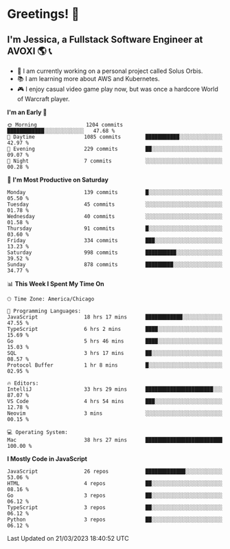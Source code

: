 # Greetings! 🧠

## I'm Jessica, a Fullstack Software Engineer at AVOXI 🌎 📞

- 🌟 I am currently working on a personal project called Solus Orbis.
- 📚 I am learning more about AWS and Kubernetes.
- 🎮 I enjoy casual video game play now, but was once a hardcore World of Warcraft player.

<!--START_SECTION:waka-->
**I'm an Early 🐤** 

```text
🌞 Morning                1204 commits        ████████████░░░░░░░░░░░░░   47.68 % 
🌆 Daytime                1085 commits        ███████████░░░░░░░░░░░░░░   42.97 % 
🌃 Evening                229 commits         ██░░░░░░░░░░░░░░░░░░░░░░░   09.07 % 
🌙 Night                  7 commits           ░░░░░░░░░░░░░░░░░░░░░░░░░   00.28 % 
```
📅 **I'm Most Productive on Saturday** 

```text
Monday                   139 commits         █░░░░░░░░░░░░░░░░░░░░░░░░   05.50 % 
Tuesday                  45 commits          ░░░░░░░░░░░░░░░░░░░░░░░░░   01.78 % 
Wednesday                40 commits          ░░░░░░░░░░░░░░░░░░░░░░░░░   01.58 % 
Thursday                 91 commits          █░░░░░░░░░░░░░░░░░░░░░░░░   03.60 % 
Friday                   334 commits         ███░░░░░░░░░░░░░░░░░░░░░░   13.23 % 
Saturday                 998 commits         ██████████░░░░░░░░░░░░░░░   39.52 % 
Sunday                   878 commits         █████████░░░░░░░░░░░░░░░░   34.77 % 
```


📊 **This Week I Spent My Time On** 

```text
🕑︎ Time Zone: America/Chicago

💬 Programming Languages: 
JavaScript               18 hrs 17 mins      ████████████░░░░░░░░░░░░░   47.55 % 
TypeScript               6 hrs 2 mins        ████░░░░░░░░░░░░░░░░░░░░░   15.69 % 
Go                       5 hrs 46 mins       ████░░░░░░░░░░░░░░░░░░░░░   15.03 % 
SQL                      3 hrs 17 mins       ██░░░░░░░░░░░░░░░░░░░░░░░   08.57 % 
Protocol Buffer          1 hr 8 mins         █░░░░░░░░░░░░░░░░░░░░░░░░   02.95 % 

🔥 Editors: 
IntelliJ                 33 hrs 29 mins      ██████████████████████░░░   87.07 % 
VS Code                  4 hrs 54 mins       ███░░░░░░░░░░░░░░░░░░░░░░   12.78 % 
Neovim                   3 mins              ░░░░░░░░░░░░░░░░░░░░░░░░░   00.15 % 

💻 Operating System: 
Mac                      38 hrs 27 mins      █████████████████████████   100.00 % 
```

**I Mostly Code in JavaScript** 

```text
JavaScript               26 repos            █████████████░░░░░░░░░░░░   53.06 % 
HTML                     4 repos             ██░░░░░░░░░░░░░░░░░░░░░░░   08.16 % 
Go                       3 repos             ██░░░░░░░░░░░░░░░░░░░░░░░   06.12 % 
TypeScript               3 repos             ██░░░░░░░░░░░░░░░░░░░░░░░   06.12 % 
Python                   3 repos             ██░░░░░░░░░░░░░░░░░░░░░░░   06.12 % 
```




 Last Updated on 21/03/2023 18:40:52 UTC
<!--END_SECTION:waka-->

<!--
**jessikuh/jessikuh** is a ✨ _special_ ✨ repository because its `README.md` (this file) appears on your GitHub profile.

Here are some ideas to get you started:

- 🔭 I’m currently working on ...
- 🌱 I’m currently learning ...
- 👯 I’m looking to collaborate on ...
- 🤔 I’m looking for help with ...
- 💬 Ask me about ...
- 📫 How to reach me: ...
- 😄 Pronouns: ...
- ⚡ Fun fact: ...
-->
